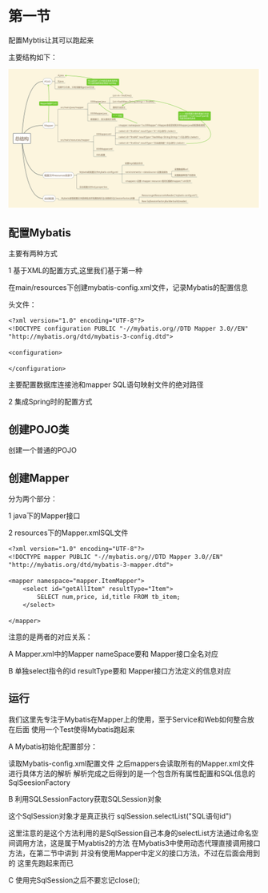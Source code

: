 
# 第一节
配置Mybtis让其可以跑起来

主要结构如下：

![](mind1.png)

## 配置Mybatis
 主要有两种方式 
 
 1 基于XML的配置方式,这里我们基于第一种
 

 在main/resources下创建mybatis-config.xml文件，记录Mybatis的配置信息
 
 头文件：
 
    
    <?xml version="1.0" encoding="UTF-8"?>
    <!DOCTYPE configuration PUBLIC "-//mybatis.org//DTD Mapper 3.0//EN" "http://mybatis.org/dtd/mybatis-3-config.dtd">
    
    <configuration>
        
    </configuration>
 主要配置数据库连接池和mapper SQL语句映射文件的绝对路径

 
 2 集成Spring时的配置方式


## 创建POJO类

创建一个普通的POJO

## 创建Mapper

分为两个部分：

1 java下的Mapper接口

2 resources下的Mapper.xmlSQL文件

    <?xml version="1.0" encoding="UTF-8"?>
    <!DOCTYPE mapper PUBLIC "-//mybatis.org//DTD Mapper 3.0//EN" "http://mybatis.org/dtd/mybatis-3-mapper.dtd">
    
    <mapper namespace="mapper.ItemMapper">
        <select id="getAllItem" resultType="Item">
            SELECT num,price, id,title FROM tb_item;
        </select>
    
    </mapper>

注意的是两者的对应关系：

A Mapper.xml中的Mapper nameSpace要和 Mapper接口全名对应

B 单独select指令的id resultType要和 Mapper接口方法定义的信息对应

## 运行

我们这里先专注于Mybatis在Mapper上的使用，至于Service和Web如何整合放在后面
使用一个Test使得Mybatis跑起来

A Mybatis初始化配置部分：

读取Mybatis-config.xml配置文件
之后mappers会读取所有的Mapper.xml文件进行具体方法的解析
解析完成之后得到的是一个包含所有属性配置和SQL信息的SqlSeesionFactory

B 利用SQLSessionFactory获取SQLSession对象

这个SqlSession对象才是真正执行 sqlSession.selectList("SQL语句id")

这里注意的是这个方法利用的是SqlSession自己本身的selectList方法通过命名空间调用方法，这是属于Myabtis2的方法
在Mybatis3中使用动态代理直接调用接口方法，在第二节中讲到
并没有使用Mapper中定义的接口方法，不过在后面会用到的
这里先跑起来而已

C 使用完SqlSession之后不要忘记close();
